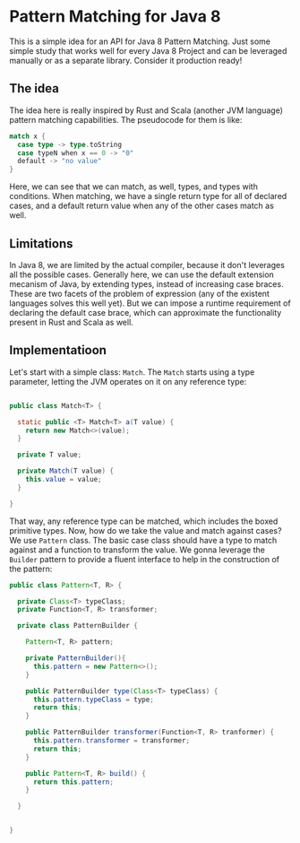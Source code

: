# Pattern Matching for Java 8

This is a simple idea for an API for Java 8 Pattern Matching. Just some simple 
study that works well for every Java 8 Project and can be leveraged manually or as
a separate library. Consider it production ready!

## The idea
The idea here is really inspired by Rust and Scala (another JVM language) pattern 
matching capabilities. The pseudocode for them is like: 

```scala 
match x {
  case type -> type.toString
  case typeN when x == 0 -> "0"
  default -> "no value"
}
```

Here, we can see that we can match, as well, types, and types with conditions.
When matching, we have a single return type for all of declared cases, and a default 
return value when any of the other cases match as well.

## Limitations

In Java 8, we are limited by the actual compiler, because it don't leverages all 
the possible cases. Generally here, we can use the default extension mecanism of 
Java, by extending types, instead of increasing case braces. These are 
two facets of the problem of expression (any of the existent languages solves this 
well yet). But we can impose a runtime requirement of declaring the default case brace,
which can approximate the functionality present in Rust and Scala as well. 

## Implementatioon 

Let's start with a simple class: `Match`. The `Match` starts using a type parameter,
letting the JVM operates on it on any reference type:

```java 

public class Match<T> {

  static public <T> Match<T> a(T value) {
    return new Match<>(value);
  }

  private T value;

  private Match(T value) {
    this.value = value;
  }

}
```
That way, any reference type can be matched, which includes the boxed primitive types.
Now, how do we take the value and match against cases?
We use `Pattern` class. The basic case class should have a type to match against and a 
function to transform the value. We gonna leverage the `Builder` pattern to provide 
a fluent interface to help in the construction of the pattern:

```java 
public class Pattern<T, R> {

  private Class<T> typeClass;
  private Function<T, R> transformer;

  private class PatternBuilder {

    Pattern<T, R> pattern;

    private PatternBuilder(){
      this.pattern = new Pattern<>();
    }

    public PatternBuilder type(Class<T> typeClass) {
      this.pattern.typeClass = type;
      return this;
    }

    public PatternBuilder transformer(Function<T, R> tranformer) {
      this.pattern.transformer = transformer;
      return this;
    }

    public Pattern<T, R> build() {
      return this.pattern;
    }

  }


}

```
